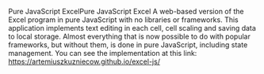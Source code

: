 Pure JavaScript ExcelPure JavaScript Excel
A web-based version of the Excel program in pure JavaScript with no libraries or frameworks.
This application implements text editing in each cell, cell scaling and saving data to local storage.
Almost everything that is now possible to do with popular frameworks, but without them, is done in pure JavaScript, including state management.
You can see the implementation at this link:
https://artemiuszkuzniecow.github.io/excel-js/
